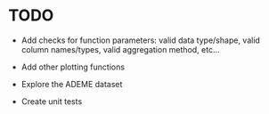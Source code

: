 # TODO

- Add checks for function parameters: valid data type/shape, valid column names/types, valid aggregation method, etc...

- Add other plotting functions

- Explore the ADEME dataset

- Create unit tests

